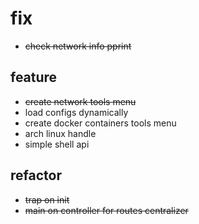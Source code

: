 # fix
- ~~check network info pprint~~

## feature
- ~~create network tools menu~~
- load configs dynamically
- create docker containers tools menu
- arch linux handle
- simple shell api

## refactor
- ~~trap on init~~
- ~~main on controller for routes centralizer~~
